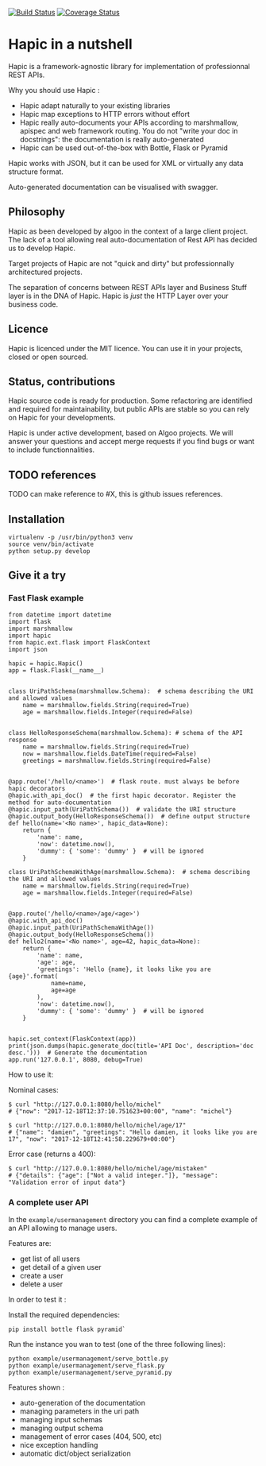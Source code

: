 [![Build Status](https://travis-ci.org/algoo/hapic.svg?branch=master)](https://travis-ci.org/algoo/hapic)
[![Coverage Status](https://coveralls.io/repos/github/algoo/hapic/badge.svg?branch=master)](https://coveralls.io/github/algoo/hapic?branch=master)

# Hapic in a nutshell

Hapic is a framework-agnostic library for implementation of professionnal REST APIs.

Why you should use Hapic :

- Hapic adapt naturally to your existing libraries
- Hapic map exceptions to HTTP errors without effort
- Hapic really auto-documents your APIs according to marshmallow,  apispec and web framework routing. You do not "write your doc in docstrings": the documentation is really auto-generated
- Hapic can be used out-of-the-box with Bottle, Flask or Pyramid

Hapic works with JSON, but it can be used for XML or virtually any data structure format.

Auto-generated documentation can be visualised with swagger.

## Philosophy

Hapic as been developed by algoo in the context of a large client project. The lack of a tool allowing real auto-documentation of Rest API has decided us to develop Hapic.

Target projects of Hapic are not "quick and dirty" but professionnally architectured projects.

The separation of concerns between REST APIs layer and Business Stuff layer is in the DNA of Hapic. Hapic is *just* the HTTP Layer over your business code.

## Licence

Hapic is licenced under the MIT licence. You can use it in your projects, closed or open sourced.

## Status, contributions

Hapic source code is ready for production. Some refactoring are identified and required for maintainability, but public APIs are stable so you can rely on Hapic for your developments.

Hapic is under active development, based on Algoo projects. We will answer your questions and accept merge requests if you find bugs or want to include functionnalities.

## TODO references

TODO can make reference to #X, this is github issues references.

## Installation

```
virtualenv -p /usr/bin/python3 venv
source venv/bin/activate
python setup.py develop
```
 
## Give it a try

### Fast Flask example

```
from datetime import datetime
import flask
import marshmallow
import hapic
from hapic.ext.flask import FlaskContext
import json

hapic = hapic.Hapic()
app = flask.Flask(__name__)


class UriPathSchema(marshmallow.Schema):  # schema describing the URI and allowed values
    name = marshmallow.fields.String(required=True)
    age = marshmallow.fields.Integer(required=False)


class HelloResponseSchema(marshmallow.Schema): # schema of the API response
    name = marshmallow.fields.String(required=True)
    now = marshmallow.fields.DateTime(required=False)
    greetings = marshmallow.fields.String(required=False)


@app.route('/hello/<name>')  # flask route. must always be before hapic decorators
@hapic.with_api_doc()  # the first hapic decorator. Register the method for auto-documentation
@hapic.input_path(UriPathSchema())  # validate the URI structure
@hapic.output_body(HelloResponseSchema())  # define output structure
def hello(name='<No name>', hapic_data=None):
    return {
        'name': name,
        'now': datetime.now(),
        'dummy': { 'some': 'dummy' }  # will be ignored
    }

class UriPathSchemaWithAge(marshmallow.Schema):  # schema describing the URI and allowed values
    name = marshmallow.fields.String(required=True)
    age = marshmallow.fields.Integer(required=False)


@app.route('/hello/<name>/age/<age>')
@hapic.with_api_doc()
@hapic.input_path(UriPathSchemaWithAge())
@hapic.output_body(HelloResponseSchema())
def hello2(name='<No name>', age=42, hapic_data=None):
    return {
        'name': name,
        'age': age,
        'greetings': 'Hello {name}, it looks like you are {age}'.format(
            name=name,
            age=age
        ),
        'now': datetime.now(),
        'dummy': { 'some': 'dummy' }  # will be ignored
    }


hapic.set_context(FlaskContext(app))
print(json.dumps(hapic.generate_doc(title='API Doc', description='doc desc.')))  # Generate the documentation
app.run('127.0.0.1', 8080, debug=True)
```

How to use it:

Nominal cases:

```
$ curl "http://127.0.0.1:8080/hello/michel"
# {"now": "2017-12-18T12:37:10.751623+00:00", "name": "michel"}
```

```
$ curl "http://127.0.0.1:8080/hello/michel/age/17"
# {"name": "damien", "greetings": "Hello damien, it looks like you are 17", "now": "2017-12-18T12:41:58.229679+00:00"}
```

Error case (returns a 400):

```
$ curl "http://127.0.0.1:8080/hello/michel/age/mistaken"
# {"details": {"age": ["Not a valid integer."]}, "message": "Validation error of input data"}
```


### A complete user API

In the `example/usermanagement` directory you can find a complete example of an API allowing to manage users.

Features are: 

- get list of all users
- get detail of a given user
- create a user
- delete a user

In order to test it :

Install the required dependencies:

```
pip install bottle flask pyramid`
```

Run the instance you wan to test (one of the three following lines):

```
python example/usermanagement/serve_bottle.py
python example/usermanagement/serve_flask.py
python example/usermanagement/serve_pyramid.py
```

Features shown :

- auto-generation of the documentation
- managing parameters in the uri path
- managing input schemas
- managing output schema
- management of error cases (404, 500, etc)
- nice exception handling
- automatic dict/object serialization
